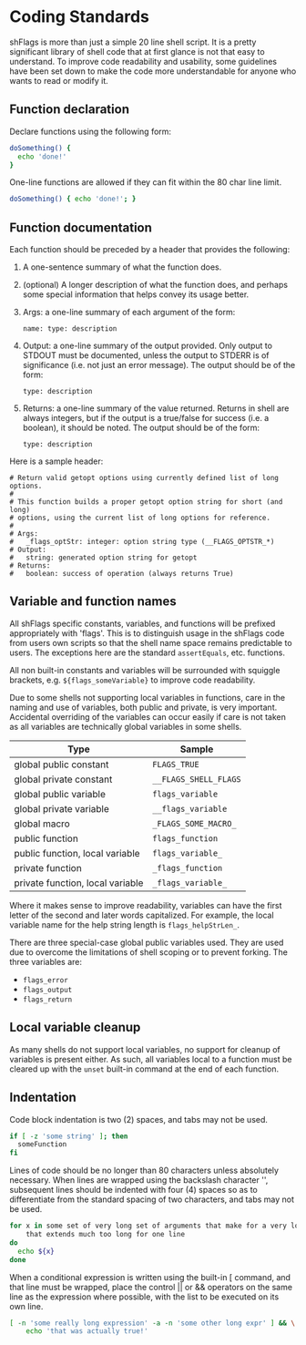 # Coding Standards

shFlags is more than just a simple 20 line shell script. It is a pretty
significant library of shell code that at first glance is not that easy to
understand. To improve code readability and usability, some guidelines have been
set down to make the code more understandable for anyone who wants to read or
modify it.

## Function declaration

Declare functions using the following form:

```sh
doSomething() {
  echo 'done!'
}
```

One-line functions are allowed if they can fit within the 80 char line limit.

```sh
doSomething() { echo 'done!'; }
```

## Function documentation

Each function should be preceded by a header that provides the following:

1.  A one-sentence summary of what the function does.

1.  (optional) A longer description of what the function does, and perhaps some
    special information that helps convey its usage better.

1.  Args: a one-line summary of each argument of the form:

    `name: type: description`

1.  Output: a one-line summary of the output provided. Only output to STDOUT
    must be documented, unless the output to STDERR is of significance (i.e. not
    just an error message). The output should be of the form:

    `type: description`

1.  Returns: a one-line summary of the value returned. Returns in shell are
    always integers, but if the output is a true/false for success (i.e. a
    boolean), it should be noted. The output should be of the form:

    `type: description`

Here is a sample header:

```
# Return valid getopt options using currently defined list of long options.
#
# This function builds a proper getopt option string for short (and long)
# options, using the current list of long options for reference.
#
# Args:
#   _flags_optStr: integer: option string type (__FLAGS_OPTSTR_*)
# Output:
#   string: generated option string for getopt
# Returns:
#   boolean: success of operation (always returns True)
```

## Variable and function names

All shFlags specific constants, variables, and functions will be prefixed
appropriately with 'flags'. This is to distinguish usage in the shFlags code
from users own scripts so that the shell name space remains predictable to
users. The exceptions here are the standard `assertEquals`, etc. functions.

All non built-in constants and variables will be surrounded with squiggle
brackets, e.g. `${flags_someVariable}` to improve code readability.

Due to some shells not supporting local variables in functions, care in the
naming and use of variables, both public and private, is very important.
Accidental overriding of the variables can occur easily if care is not taken as
all variables are technically global variables in some shells.

Type                             | Sample
-------------------------------- | ---------------------
global public constant           | `FLAGS_TRUE`
global private constant          | `__FLAGS_SHELL_FLAGS`
global public variable           | `flags_variable`
global private variable          | `__flags_variable`
global macro                     | `_FLAGS_SOME_MACRO_`
public function                  | `flags_function`
public function, local variable  | `flags_variable_`
private function                 | `_flags_function`
private function, local variable | `_flags_variable_`

Where it makes sense to improve readability, variables can have the first letter
of the second and later words capitalized. For example, the local variable name
for the help string length is `flags_helpStrLen_`.

There are three special-case global public variables used. They are used due to
overcome the limitations of shell scoping or to prevent forking. The three
variables are:

-   `flags_error`
-   `flags_output`
-   `flags_return`

## Local variable cleanup

As many shells do not support local variables, no support for cleanup of
variables is present either. As such, all variables local to a function must be
cleared up with the `unset` built-in command at the end of each function.

## Indentation

Code block indentation is two (2) spaces, and tabs may not be used.

```sh
if [ -z 'some string' ]; then
  someFunction
fi
```

Lines of code should be no longer than 80 characters unless absolutely
necessary. When lines are wrapped using the backslash character '\', subsequent
lines should be indented with four (4) spaces so as to differentiate from the
standard spacing of two characters, and tabs may not be used.

```sh
for x in some set of very long set of arguments that make for a very long \
    that extends much too long for one line
do
  echo ${x}
done
```

When a conditional expression is written using the built-in [ command, and that
line must be wrapped, place the control || or && operators on the same line as
the expression where possible, with the list to be executed on its own line.

```sh
[ -n 'some really long expression' -a -n 'some other long expr' ] && \
    echo 'that was actually true!'
```
